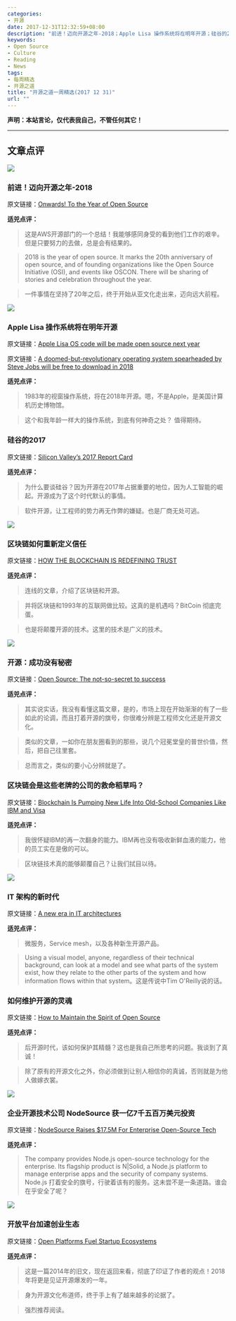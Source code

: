 ```yaml
---
categories:
- 开源
date: 2017-12-31T12:32:59+08:00
description: "前进！迈向开源之年-2018；Apple Lisa 操作系统将在明年开源；硅谷的2017；区块链如何重新定义信任；开源：成功没有秘密；区块链会是这些老牌的公司的救命稻草吗？；IT 架构的新时代；如何维护开源的灵魂；企业开源技术公司 NodeSource 获一亿7千五百万美元投资；开放平台加速创业生态"
keywords:
- Open Source
- Culture
- Reading
- News
tags:
- 每周精选
- 开源之道
title: "开源之道一周精选(2017 12 31)"
url: ""
---
```

**声明：本站言论，仅代表我自己，不管任何其它！**

---

## 文章点评

![](https://d2908q01vomqb2.cloudfront.net/ca3512f4dfa95a03169c5a670a4c91a19b3077b4/2017/12/28/ccc-bauble.jpg)

### 前进！迈向开源之年-2018

原文链接：[Onwards! To the Year of Open Source](https://aws.amazon.com/cn/blogs/opensource/onwards-to-the-year-of-open-source/)

**适兕点评：**

> 这是AWS开源部门的一个总结！我能够感同身受的看到他们工作的艰辛。但是只要努力的去做，总是会有结果的。

>2018 is the year of open source. It marks the 20th anniversary of open source, and of founding organizations like the Open Source Initiative (OSI), and events like OSCON. There will be sharing of stories and celebration throughout the year.

> 一件事情在坚持了20年之后，终于开始从亚文化走出来，迈向远大前程。


![](https://c.slashgear.com/wp-content/uploads/2017/12/Apple_LIsa.jpg)

### Apple Lisa 操作系统将在明年开源

原文链接：[Apple Lisa OS code will be made open source next year](https://www.slashgear.com/apple-lisa-os-code-will-be-made-open-source-next-year-27513009/)

原文链接：[A doomed-but-revolutionary operating system spearheaded by Steve Jobs will be free to download in 2018](http://uk.businessinsider.com/apples-lisa-operating-system-is-going-open-source-2017-12)

**适兕点评：**

> 1983年的视窗操作系统，将在2018年开源。嗯，不是Apple，是美国计算机历史博物馆。

> 这个和我年龄一样大的操作系统，到底有何神奇之处？ 值得期待。

### 硅谷的2017

原文链接：[Silicon Valley’s 2017 Report Card](https://www.technologyreview.com/s/609628/silicon-valleys-2017-report-card/)

**适兕点评：**

> 为什么要谈硅谷？因为开源在2017年占据重要的地位，因为人工智能的崛起。开源成为了这个时代默认的事情。

> 软件开源，让工程师的势力再无作弊的嫌疑。也是厂商无处可逃。

![](https://media.wired.com/photos/5a38476315e73c599bf954cb/master/w_1164,c_limit/iStock-628232910.jpg)

### 区块链如何重新定义信任

原文链接：[HOW THE BLOCKCHAIN IS REDEFINING TRUST](https://www.wired.com/story/how-the-blockchain-is-redefining-trust/)

**适兕点评：**

> 连线的文章，介绍了区块链和开源。

> 并将区块链和1993年的互联网做比较。这真的是机遇吗？BitCoin 彻底完蛋。

> 也是将颠覆开源的技术。这里的技术是广义的技术。

![](https://jaxenter.com/wp-content/uploads/2017/12/shutterstock_655887151.jpg)

### 开源：成功没有秘密

原文链接：[Open Source: The not-so-secret to success](https://jaxenter.com/open-source-not-secret-success-139812.html)

**适兕点评：**

> 其实说实话，我没有看懂这篇文章，是的，市场上现在开始渐渐的有了一些如此的论调，而且打着开源的旗号，你很难分辨是工程师文化还是开源文化。

> 类似的文章，一如你在朋友圈看到的那些，说几个冠冕堂皇的普世价值，然后，把自己往里套。

> 总而言之，类似的要小心分辨就是了。

### 区块链会是这些老牌的公司的救命稻草吗？

原文链接：[Blockchain Is Pumping New Life Into Old-School Companies Like IBM and Visa](http://fortune.com/2017/12/26/blockchain-tech-companies-ibm/)

**适兕点评：**

> 我很怀疑IBM的再一次翻身的能力。IBM再也没有吸收新鲜血液的能力，他的员工实在是傲的可以。

> 区块链技术真的能够颠覆自己？让我们拭目以待。

![](https://sdtimes.com/wp-content/uploads/2017/12/pexels-photo-373912.jpeg)

### IT 架构的新时代

原文链接：[A new era in IT architectures](https://sdtimes.com/cloud/new-era-architectures/)

**适兕点评：**

> 微服务，Service mesh，以及各种新生开源产品。

> Using a visual model, anyone, regardless of their technical background, can look at a model and see what parts of the system exist, how they relate to the other parts of the system and how information flows within that system。这是传说中Tim O'Reilly说的话。


### 如何维护开源的灵魂

原文链接：[How to Maintain the Spirit of Open Source](https://www.informationweek.com/software/how-to-maintain-the-spirit-of-open-source/a/d-id/1330707)

**适兕点评：**

> 后开源时代，该如何保护其精髓？这也是我自己所思考的问题。我谈到了真诚！

> 除了原有的开源文化之外，你必须做到让别人相信你的真诚，否则就是为他人做嫁衣裳。

![](https://securecdn.pymnts.com/wp-content/uploads/2017/12/nodesource-vc-open-source.jpg)

### 企业开源技术公司 NodeSource 获一亿7千五百万美元投资

原文链接：[NodeSource Raises $17.5M For Enterprise Open-Source Tech](https://www.pymnts.com/news/b2b-payments/2017/nodesource-venture-capital-open-source-tech/)

**适兕点评：**

> The company provides Node.js open-source technology for the enterprise. Its flagship product is N|Solid, a Node.js platform to manage enterprise apps and the security of company systems.
> Node.js 打着安全的旗号，行驶着该有的服务。这未尝不是一条道路。谁会在乎安全了呢？

![](https://tctechcrunch2011.files.wordpress.com/2014/06/4795118657_ffc435a943_b.jpg?w=655&zoom=2)

### 开放平台加速创业生态

原文链接：[Open Platforms Fuel Startup Ecosystems](https://techcrunch.com/2014/06/27/open-platforms-fuel-startup-ecosystems/)

**适兕点评：**

> 这是一篇2014年的旧文，现在返回来看，彻底了印证了作者的观点！2018年将更是见证开源爆发的一年。

> 身为开源文化布道师，终于手上有了越来越多的论据了。

> 强烈推荐阅读。
